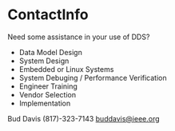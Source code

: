 # ContactInfo

Need some assistance in your use of DDS?

* Data Model Design
* System Design
* Embedded or Linux Systems
* System Debuging / Performance Verification
* Engineer Training
* Vendor Selection
* Implementation  

Bud Davis 
(817)-323-7143
buddavis@ieee.org
